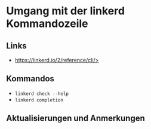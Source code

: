 # Umgang mit der linkerd Kommandozeile

## Links

* https://linkerd.io/2/reference/cli/>

## Kommandos

* `linkerd check --help`
* `linkerd completion`

## Aktualisierungen und Anmerkungen

